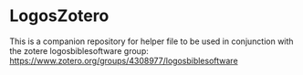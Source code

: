 # LogosZotero

This is a companion repository for helper file to be used in conjunction with the zotere logosbiblesoftware group: https://www.zotero.org/groups/4308977/logosbiblesoftware
